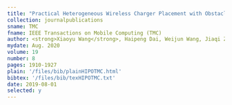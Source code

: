 ```yaml
---
title: "Practical Heterogeneous Wireless Charger Placement with Obstacles"
collection: journalpublications
sname: TMC
fname: IEEE Transactions on Mobile Computing (TMC)
author: <strong>Xiaoyu Wang</strong>, Haipeng Dai, Weijun Wang, Jiaqi Zheng, Nan Yu, Guihai Chen, Wanchun Dou, and Xiaobing Wu
mydate: Aug. 2020
volume: 19
number: 8
pages: 1910-1927
plain: '/files/bib/plainHIPOTMC.html'
bibtex: '/files/bib/texHIPOTMC.txt'
date: 2019-08-01
selected: y
---
```


<!--paperurl: 'http://academicpages.github.io/files/paper1.pdf'-->